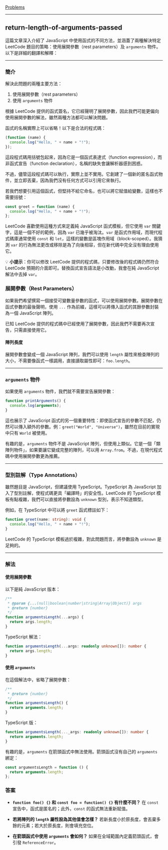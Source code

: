 [Problems](https://leetcode.com/problems/return-length-of-arguments-passed/description/?envType=study-plan-v2&envId=30-days-of-javascript)

---

## return-length-of-arguments-passed


這篇文章深入介紹了 JavaScript 中使用函式的不同方法，並涵蓋了兩種解決特定 LeetCode 題目的策略：使用展開參數（rest parameters）及 `arguments` 物件。以下是詳細的翻譯和解釋：

---

### 簡介
解決此問題的兩種主要方法：

1. 使用展開參數（rest parameters）
2. 使用 `arguments` 物件

根據 LeetCode 提供的函式簽名，它已經聲明了展開參數，因此我們可能更偏向使用展開參數的解法，雖然兩種方法都可以解決問題。

函式的名稱實際上可以省略！以下是合法的程式碼：

```javascript
(function (name) {
  console.log("Hello, " + name + "!");
});
```

這段程式碼用括號包起來，因為它是一個函式表達式（function expression），而非函式宣告（function declaration），名稱的缺失會讓解析器感到困惑。

不過，儘管這段程式碼可以執行，實際上並不實用。它創建了一個新的匿名函式物件，並立即丟棄，因為我們沒有任何方式可以引用它來執行。

若我們想要引用這個函式，但堅持不給它命名，也可以將它賦值給變數，這樣也不需要括號：

```javascript
const greet = function (name) {
  console.log("Hello, " + name + "!");
};
```

LeetCode 喜歡使用這種方式來定義純 JavaScript 函式模板，但它使用 `var` 關鍵字，這是一個不好的範例，因為 `var` 已幾乎被淘汰。`var` 是函式作用域，而現代程式碼庫通常使用 `const` 和 `let`，這樣的變數是區塊作用域（block-scoped）。我猜測 `var` 的行為無法更改或移除是為了向後相容，但在新代碼中完全沒有理由使用它。

💡 **小提示**：你可以修改 LeetCode 提供的程式碼，只要修改後的程式碼仍然符合 LeetCode 預期的介面即可。替換函式宣告語法是小改動，我會在純 JavaScript 解法中去掉 `var`。

### 展開參數（Rest Parameters）
如果我們希望撰寫一個接受可變數量參數的函式，可以使用展開參數。展開參數在函式參數的最後聲明，使用 `...` 作為前綴，這樣可以將傳入函式的其餘參數封裝為一個 JavaScript 陣列。

已知 LeetCode 提供的程式碼中已經使用了展開參數，因此我們不需要再次宣告，只需直接使用它。

#### 陣列長度
展開參數會變成一個 JavaScript 陣列，我們可以使用 `length` 屬性來檢查陣列的大小，不需要像函式一樣調用，直接讀取屬性即可：`foo.length`。

---

### `arguments` 物件
如果使用 `arguments` 物件，我們就不需要宣告展開參數：

```javascript
function printArguments() {
  console.log(arguments);
}
```

這也展示了 JavaScript 函式的另一個重要特性：即使函式宣告的參數不匹配，仍然可以傳入額外的參數。例：`greet("World", "Universe")`，雖然在目前的實現中只有 `World` 被使用。

有趣的是，`arguments` 物件不是 JavaScript 陣列，但使用上類似。它是一個「類陣列物件」，如果要讓它變成完整的陣列，可以用 `Array.from`。不過，在現代程式碼中使用展開參數更為推薦。

---

### 型別註解（Type Annotations）
雖然題目是 JavaScript，但建議使用 TypeScript。TypeScript 為 JavaScript 加入了型別註解，使程式碼更具「編譯時」的安全性。LeetCode 的 TypeScript 模板有點複雜，我們可以直接將參數設為 `unknown` 型別，表示不知道類型。

例如，在 TypeScript 中可以將 `greet` 函式標註如下：

```typescript
function greet(name: string): void {
  console.log("Hello, " + name + "!");
}
```

LeetCode 的 TypeScript 模板過於複雜，對此問題而言，將參數設為 `unknown` 是足夠的。

---

### 解法
#### 使用展開參數
以下是純 JavaScript 版本：

```javascript
/**
 * @param {...(null|boolean|number|string|Array|Object)} args
 * @return {number}
 */
function argumentsLength(...args) {
  return args.length;
}
```

TypeScript 解法：

```typescript
function argumentsLength(...args: readonly unknown[]): number {
  return args.length;
}
```

#### 使用 `arguments`
在這個解法中，省略了展開參數：

```javascript
/**
 * @return {number}
 */
function argumentsLength() {
  return arguments.length;
}
```

TypeScript 版：

```typescript
function argumentsLength(..._args: readonly unknown[]): number {
  return arguments.length;
}
```

有趣的是，`arguments` 在箭頭函式中無法使用。箭頭函式沒有自己的 `arguments` 綁定：

```javascript
const argumentsLength = function () {
  return arguments.length;
};
```

### 答案
- **`function foo() {}` 和 `const foo = function() {}` 有什麼不同？**
  在 `const` 宣告中，函式是匿名的；此外，`const` 的函式無法重新賦值。

- **若將陣列的 `length` 屬性設為其他值會怎樣？**
  若新長度小於原長度，會丟棄多餘的元素；若大於原長度，則會填充空位。

- **在箭頭函式中使用 `arguments` 會如何？**
  如果在全域範圍內定義箭頭函式，會引發 `ReferenceError`。